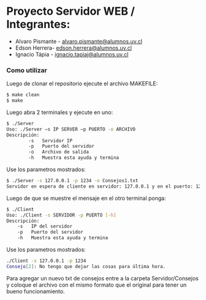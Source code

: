 # Proyecto Servidor WEB / Integrantes:

-   Alvaro Pismante - alvaro.pismante@alumnos.uv.cl
-   Edson Herrera- edson.herrera@alumnos.uv.cl
-   Ignacio Tápia - ignacio.tapiaj@alumnos.uv.cl

### Como utilizar

Luego de clonar el repositorio ejecute el archivo MAKEFILE:

```bash
$ make clean
$ make
```
Luego abra 2 terminales y ejecute en uno:

```bash
$ ./Server
Uso: ./Server –s IP SERVER –p PUERTO -o ARCHIVO
Descripción:
        -s   Servidor IP
        -p   Puerto del servidor
        -o   Archivo de salida
        -h   Muestra esta ayuda y termina
```
Use los parametros mostrados:

```bash
$ ./Server -s 127.0.0.1 -p 1234 -o Consejos1.txt
Servidor en espera de cliente en servidor: 127.0.0.1 y en el puerto: 1234
```
Luego de que se muestre el mensaje en el otro terminal ponga:

```bash
$ ./Client
Uso: ./Client -s SERVIDOR -p PUERTO [-h]
Descripción:
	-s   IP del servidor
	-p   Puerto del servidor
	-h   Muestra esta ayuda y termina
```

Use los parametros mostrados:

```bash
./Client -s 127.0.0.1 -p 1234
Consejo[2]: No tengo que dejar las cosas para última hora.
```

Para agregar un nuevo txt de consejos entre a la carpeta Servidor/Consejos
y coloque el archivo con el mismo formato que el original para tener un bueno funcionamiento.